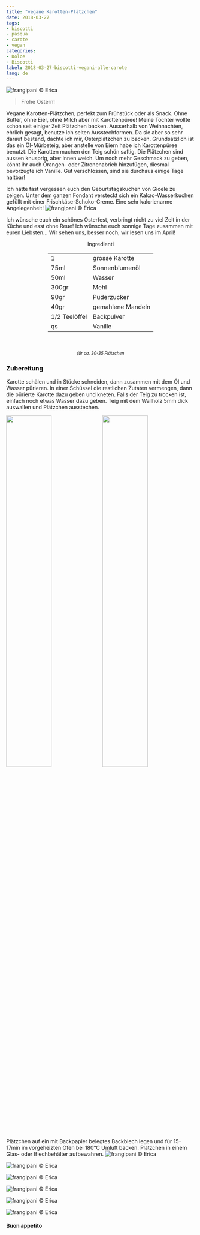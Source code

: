 ```yaml
---
title: "vegane Karotten-Plätzchen"
date: 2018-03-27
tags:
- biscotti
- pasqua
- carote
- vegan
categories:
- Dolce
- Biscotti
label: 2018-03-27-biscotti-vegani-alle-carote
lang: de
---
```

![](../2018-03-27-biscotti-vegani-alle-carote/header.jpg "frangipani © Erica")

> Frohe Ostern!

Vegane Karotten-Plätzchen, perfekt zum Frühstück oder als Snack. Ohne Butter, ohne Eier, ohne Milch aber mit Karottenpüree! Meine Tochter wollte schon seit einiger Zeit Plätzchen backen. Ausserhalb von Weihnachten, ehrlich gesagt, benutze ich selten Ausstechformen. Da sie aber so sehr darauf bestand, dachte ich mir, Osterplätzchen zu backen. Grundsätzlich ist das ein Öl-Mürbeteig, aber anstelle von Eiern habe ich Karottenpüree benutzt. Die Karotten machen den Teig schön saftig. Die Plätzchen sind aussen knusprig, aber innen weich. Um noch mehr Geschmack zu geben, könnt ihr auch Orangen- oder Zitronenabrieb hinzufügen, diesmal bevorzugte ich Vanille. Gut verschlossen, sind sie durchaus einige Tage haltbar!

Ich hätte fast vergessen euch den Geburtstagskuchen von Gioele zu zeigen. Unter dem ganzen Fondant versteckt sich ein Kakao-Wasserkuchen gefüllt mit einer Frischkäse-Schoko-Creme. Eine sehr kalorienarme Angelegenheit!
![](../2018-03-27-biscotti-vegani-alle-carote/superwings.jpg "frangipani © Erica")

Ich wünsche euch ein schönes Osterfest, verbringt nicht zu viel Zeit in der Küche und esst ohne Reue! Ich wünsche euch sonnige Tage zusammen mit euren Liebsten... Wir sehen uns, besser noch, wir lesen uns im April!

<div id="wrapper" style="text-align: center">
  <div id="yourdiv" style="display: inline-block;">
    <div class="ingredients">
      <div class="ingredients-title">Ingredienti</div>
      <table>
        <tbody>
          <tr>
            <td>1</td>
            <td>grosse Karotte</td>
          </tr>
          <tr>
            <td>75ml</td>
            <td>Sonnenblumenöl</td>
          </tr>
          <tr>
            <td>50ml</td>
            <td>Wasser</td>
          </tr>
          <tr>
            <td>300gr</td>
            <td>Mehl</td>
          </tr>
          <tr>
            <td>90gr</td>
            <td>Puderzucker</td>
          </tr>
          <tr>
            <td>40gr</td>
            <td>gemahlene Mandeln</td>
          </tr>
          <tr>
            <td>1/2 Teelöffel</td>
            <td>Backpulver</td>
          </tr>      
          <tr>
            <td>qs</td>
            <td>Vanille</td>
          </tr>
        </tbody>
      </table>
      <br></br>
      <i class="pull-right" style="font-size: 80%;">für ca. 30-35 Plätzchen</i>
    </div>
  </div>
</div>


<h3>
  <font color="grey">
    <i class="fa-solid fa-gears"></i>
  </font> Zubereitung
</h3>

Karotte schälen und in Stücke schneiden, dann zusammen mit dem Öl und Wasser pürieren. In einer Schüssel die restlichen Zutaten vermengen, dann die pürierte Karotte dazu geben und kneten. Falls der Teig zu trocken ist, einfach noch etwas Wasser dazu geben. Teig mit dem Wallholz 5mm dick auswallen und Plätzchen ausstechen.
<p>
  <div style="width: 100%; margin-bottom: 0">
    <img style="float: left; width: 49%; margin-right: 1%" src="../2018-03-27-biscotti-vegani-alle-carote/impasto.jpg" alt="" title="frangipani © Erica" />
    <img style="float: left; width: 49%; margin-left: 1%" src="../2018-03-27-biscotti-vegani-alle-carote/biscotti.jpg" alt="" title="frangipani © Erica" />
    <div style="clear: both"></div>
  </div>
</p>

Plätzchen auf ein mit Backpapier belegtes Backblech legen und für 15-17min im vorgeheizten Ofen bei 180°C Umluft backen. Plätzchen in einem Glas- oder Blechbehälter aufbewahren.
![](../2018-03-27-biscotti-vegani-alle-carote/risultato1.jpg "frangipani © Erica")

![](../2018-03-27-biscotti-vegani-alle-carote/risultato2.jpg "frangipani © Erica")

![](../2018-03-27-biscotti-vegani-alle-carote/risultato3.jpg "frangipani © Erica")

![](../2018-03-27-biscotti-vegani-alle-carote/risultato4.jpg "frangipani © Erica")

![](../2018-03-27-biscotti-vegani-alle-carote/risultato5.jpg "frangipani © Erica")

![](../2018-03-27-biscotti-vegani-alle-carote/risultato6.jpg "frangipani © Erica")

<h4>Buon appetito
  <font color="red">
    <i class="fa-regular fa-face-smile"></i>
  </font>
</h4>
